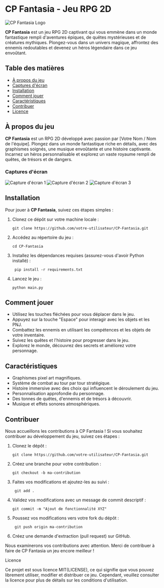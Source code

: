 # CP Fantasia - Jeu RPG 2D

![CP Fantasia Logo](lien_vers_logo.png)

**CP Fantasia** est un jeu RPG 2D captivant qui vous emmène dans un monde fantastique rempli d'aventures épiques, de quêtes mystérieuses et de créatures mythiques. Plongez-vous dans un univers magique, affrontez des ennemis redoutables et devenez un héros légendaire dans ce jeu envoûtant.

## Table des matières

- [À propos du jeu](#à-propos-du-jeu)
- [Captures d'écran](#captures-décran)
- [Installation](#installation)
- [Comment jouer](#comment-jouer)
- [Caractéristiques](#caractéristiques)
- [Contribuer](#contribuer)
- [Licence](#licence)

## À propos du jeu

**CP Fantasia** est un RPG 2D développé avec passion par [Votre Nom / Nom de l'équipe]. Plongez dans un monde fantastique riche en détails, avec des graphismes soignés, une musique envoûtante et une histoire captivante. Incarnez un héros personnalisable et explorez un vaste royaume rempli de quêtes, de trésors et de dangers.

### Captures d'écran

![Capture d'écran 1](lien_vers_capture1.jpg)
![Capture d'écran 2](lien_vers_capture2.jpg)
![Capture d'écran 3](lien_vers_capture3.jpg)

## Installation

Pour jouer à **CP Fantasia**, suivez ces étapes simples :

1. Clonez ce dépôt sur votre machine locale :
   ```shell
   git clone https://github.com/votre-utilisateur/CP-Fantasia.git
2. Accédez au répertoire du jeu :
    ```shell
   cd CP-Fantasia
3. Installez les dépendances requises (assurez-vous d'avoir Python installé) :
   ```shell
    pip install -r requirements.txt
4. Lancez le jeu :
    ```shell
   python main.py
## Comment jouer
- Utilisez les touches fléchées pour vous déplacer dans le jeu.
- Appuyez sur la touche "Espace" pour interagir avec les objets et les PNJ.
- Combattez les ennemis en utilisant les compétences et les objets de votre inventaire.
- Suivez les quêtes et l'histoire pour progresser dans le jeu.
- Explorez le monde, découvrez des secrets et améliorez votre personnage.

## Caractéristiques
- Graphismes pixel art magnifiques.
- Système de combat au tour par tour stratégique.
- Histoire immersive avec des choix qui influencent le déroulement du jeu.
- Personnalisation approfondie du personnage.
- Des tonnes de quêtes, d'ennemis et de trésors à découvrir.
- Musique et effets sonores atmosphériques.

## Contribuer

Nous accueillons les contributions à CP Fantasia ! Si vous souhaitez contribuer au développement du jeu, suivez ces étapes :

1. Clonez le dépôt :
    ```shell
   git clone https://github.com/votre-utilisateur/CP-Fantasia.git
2. Créez une branche pour votre contribution :
    ```shell
   git checkout -b ma-contribution
3. Faites vos modifications et ajoutez-les au suivi :
   ```shell
    git add .
4. Validez vos modifications avec un message de commit descriptif :
   ```shell
   git commit -m "Ajout de fonctionnalité XYZ"
5. Poussez vos modifications vers votre fork du dépôt :
   ```shell
    git push origin ma-contribution
6. Créez une demande d'extraction (pull request) sur GitHub.

Nous examinerons vos contributions avec attention. Merci de contribuer à faire de CP Fantasia un jeu encore meilleur !

Licence

Ce projet est sous licence MIT(LICENSE), ce qui signifie que vous pouvez librement utiliser, modifier et distribuer ce jeu. Cependant, veuillez consulter la licence pour plus de détails sur les conditions d'utilisation.
